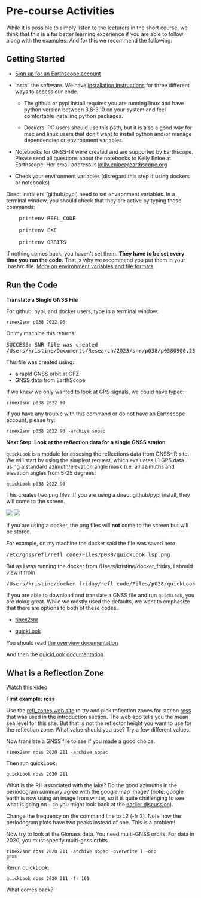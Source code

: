 # Pre-course Activities

While it is possible to simply listen to the lecturers in the short 
course, we think that this is a far better learning experience if 
you are able to follow along with the examples. And for this we recommend the following:

## Getting Started 

- [Sign up for an Earthscope account](https://data-idm.unavco.org/user/profile/login)

- Install the software. We have 
[installation instructions](https://gnssrefl.readthedocs.io/en/latest/pages/README_install.html) 
for three different ways to access our code. 

  - The github or pypi install requires you are running linux and 
have python version between 3.8-3.10 on your system and feel comfortable
installing python packages.  

  - Dockers. PC users should use this path, but it is also a good way 
for mac and linux users that don't want to install python and/or 
manage dependencies or environment variables.

 - Notebooks for GNSS-IR were created and are supported by Earthscope. Please send all questions 
 about the notebooks to Kelly Enloe at Earthscope. Her email address is kelly.enloe@earthscope.org

- Check your environment variables (disregard this step if using dockers or notebooks)

Direct installers (github/pypi) need to set environment variables. In a terminal window, you should
check that they are active by typing these commands:

<pre>
    printenv REFL_CODE

    printenv EXE

    printenv ORBITS
</PRE>

If nothing comes back, you haven't set them. **They have to be set every time you run the code.**
That is why we recommend you put them in your .bashrc file. [More on environment variables and file formats](https://gnssrefl.readthedocs.io/en/latest/pages/README_install.html#environment-variables)

## Run the Code 

**Translate a Single GNSS File**

For github, pypi, and docker users, type in a terminal window:

<code>rinex2snr p038 2022 90 </code>

On my machine this returns:

<pre>
SUCCESS: SNR file was created 
/Users/kristine/Documents/Research/2023/snr/p038/p0380900.23.snr66
</pre>

This file was created using:

- a rapid GNSS orbit at GFZ
- GNSS data from EarthScope

If we knew we only wanted to look at GPS signals, we could have typed:

<code>rinex2snr p038 2022 90</code>

If you have any trouble with this command or do not have an Earthscope account, please try:

<code>rinex2snr p038 2022 90 -archive sopac</code>

**Next Step: Look at the reflection data for a single GNSS station**

<code>quickLook</code> is a module for assesing the reflections data from GNSS-IR site. We 
will start by using the simplest request, which evaluates L1 GPS data 
using a standard azimuth/elevation angle mask (i.e. all azimuths and elevation angles from 
5-25 degrees:

<code>quickLook p038 2022 90</code>

This creates two png files. If you are using a direct github/pypi install, they will come to the screen.

<img src="../_static/p038-2.png">
<img src="../_static/p038-1.png">

If you are using a docker, the png files will **not** come to the screen but 
will be stored. 

For example, on my machine the docker said the file was saved here:

<pre>
/etc/gnssrefl/refl_code/Files/p038/quickLook_lsp.png
</pre>

But as I was running the docker from /Users/kristine/docker_friday, I should view 
it from 

<pre>
/Users/kristine/docker_friday/refl_code/Files/p038/quickLook_lsp.png
</pre>

If you are able to download and translate a GNSS file and 
run <code>quickLook</code>, you are doing great.
While we mostly used the defaults, we want to emphasize that there are options 
to both of these codes.

- [rinex2snr](https://gnssrefl.readthedocs.io/en/latest/api/gnssrefl.rinex2snr_cl.html)

- [quickLook](https://gnssrefl.readthedocs.io/en/latest/api/gnssrefl.quickLook_cl.html)


You should read [the overview documentation](https://gnssrefl.readthedocs.io/en/latest/pages/understand.html)

And then the [quickLook documentation](https://gnssrefl.readthedocs.io/en/latest/pages/quickLook.html).

## What is a Reflection Zone 

[Watch this video](https://www.youtube.com/watch?v=sygZMeCHHDg&t=23s)

**First example: ross**

Use the [refl_zones web site](https://gnss-reflections.org/rzones) to try and pick 
reflection zones for station [ross](https://gnss-reflections.org/geoid?station=ross) 
that was used in the introduction section. The web 
app tells you the mean sea level for this site. But 
that is not the reflector height you want to use for the reflection zone.  What value should
you use?  Try a few different values.

Now translate a GNSS file to see if you made a good choice.

<code>rinex2snr ross 2020 211 -archive sopac </code>

Then run quickLook:

<code>quickLook ross 2020 211</code>

What is the RH associated with the lake? Do the good azimuths in the periodogram summary
agree with the google map image? (note: google earth is now using an image from winter, so it 
is quite challenging to see what is going on - so you might look 
back at the [earlier discussion](https://gnssrefl.readthedocs.io/en/latest/pages/understand.html)).

Change the frequency on the command line to L2 (-fr 2). Note how the periodogram plots 
have two peaks instead of one. This is a problem!

Now try to look at the Glonass data. You need multi-GNSS orbits. For data in 2020, you must
specify multi-gnss orbits.

<code>rinex2snr ross 2020 211 -archive sopac -overwrite T -orb gnss</code>


Rerun quickLook:

<code>quickLook ross 2020 211 -fr 101</code>

What comes back?



